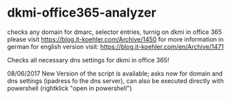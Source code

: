 # dkmi-office365-analyzer
checks any domain for dmarc, selector entries, turnig on dkmi in office 365
please visit https://blog.it-koehler.com/Archive/1450 for more information in german 
for english version visit: https://blog.it-koehler.com/en/Archive/1471

Checks all necessary dns settings for dkmi in office 365!


08/06/2017
New Version of the script is available; asks now for domain and dns settings (ipadress fo the dns server), can also be executed directly with powershell (rightklick "open in powershell")
